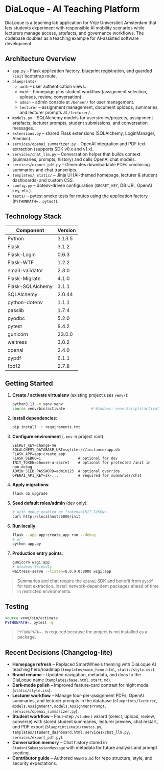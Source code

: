# DiaLoque - AI Teaching Platform

DiaLoque is a teaching lab application for Vrije Universiteit Amsterdam that lets students experiment with responsible AI mobility scenarios while lecturers manage access, artefacts, and governance workflows. The codebase doubles as a teaching example for AI-assisted software development.

## Architecture Overview
- `app.py` – Flask application factory, blueprint registration, and guarded `/init` bootstrap route.
- `blueprints/`
  - `auth` – user authentication views.
  - `main` – homepage plus student workflow (assignment selection, uploads, review, conversation).
  - `admin` – admin console at `/beheer/` for user management.
  - `lecturer` – assignment management, document uploads, summaries, and lecturer prompts at `/lecturer/`.
- `models.py` – SQLAlchemy models for users/roles/projects, assignment artefacts, lecturer prompts, student submissions, and conversation messages.
- `extensions.py` – shared Flask extensions (SQLAlchemy, LoginManager, Alembic).
- `services/openai_summarizer.py` – OpenAI integration and PDF text extraction (supports SDK v0.x and v1.x).
- `services/chat_llm.py` – Conversation helper that builds context (summaries, prompts, history) and calls OpenAI chat models.
- `services/export_pdf.py` – Generates downloadable PDFs combining summaries and chat transcripts.
- `templates/`, `static/` – Jinja UI (AI-themed homepage, lecturer & student dashboards) and custom CSS.
- `config.py` – dotenv-driven configuration (`SECRET_KEY`, DB URI, OpenAI key, etc.).
- `tests/` – pytest smoke tests for routes using the application factory (`PYTHONPATH=. pytest`).

## Technology Stack
| Component | Version |
|-----------|---------|
| Python | 3.13.5 |
| Flask | 3.1.2 |
| Flask-Login | 0.6.3 |
| Flask-WTF | 1.2.2 |
| email-validator | 2.3.0 |
| Flask-Migrate | 4.1.0 |
| Flask-SQLAlchemy | 3.1.1 |
| SQLAlchemy | 2.0.44 |
| python-dotenv | 1.1.1 |
| passlib | 1.7.4 |
| pyodbc | 5.2.0 |
| pytest | 8.4.2 |
| gunicorn | 23.0.0 |
| waitress | 3.0.2 |
| openai | 2.4.0 |
| pypdf | 6.1.1 |
| fpdf2 | 2.7.8 |

## Getting Started
1. **Create / activate virtualenv** (existing project uses `venv/`):
   ```bash
   python3.13 -m venv venv
   source venv/bin/activate            # Windows: venv\Scripts\activate
   ```
2. **Install dependencies**:
   ```bash
   pip install -r requirements.txt
   ```
3. **Configure environment** (`.env` in project root):
   ```env
   SECRET_KEY=change-me
   SQLALCHEMY_DATABASE_URI=sqlite:///instance/app.db
   FLASK_APP=app:create_app
   FLASK_DEBUG=1                 # optional for dev
   INIT_TOKEN=choose-a-secret    # optional for protected /init in non-debug
   ADMIN_SEED_PASSWORD=admin123  # optional override
   OPENAI_API_KEY=sk-...         # required for summaries/chat
   ```
4. **Apply migrations**:
   ```bash
   flask db upgrade
   ```
5. **Seed default roles/admin** (dev only):
   ```bash
   # With debug enabled or ?token=<INIT_TOKEN>
   curl http://localhost:5000/init
   ```
6. **Run locally**:
   ```bash
   flask --app app:create_app run --debug
   # or
   python app.py
   ```
7. **Production entry points**:
   ```bash
   gunicorn wsgi:app
   # Windows-friendly
   waitress-serve --listen=0.0.0.0:8000 wsgi:app
   ```

> Summaries and chat require the `openai` SDK and benefit from `pypdf` for text extraction. Install network-dependent packages ahead of time in restricted environments.

## Testing
```bash
source venv/bin/activate
PYTHONPATH=. pytest -q
```
> `PYTHONPATH=.` is required because the project is not installed as a package.

## Recent Decisions (Changelog-lite)
- **Homepage refresh** – Replaced SmartWheels theming with DiaLoque AI teaching hero/roadmap (`templates/main_home.html`, `static/style.css`).
- **Brand rename** – Updated navigation, metadata, and docs to the DiaLoque name (`templates/base.html`, `start.md`).
- **Dark-mode polish** – Improved feature-card contrast for night mode (`static/style.css`).
- **Lecturer workflow** – Manage four-per-assignment PDFs, OpenAI summaries, and lecturer prompts in the database (`blueprints/lecturer`, `models.Assignment*`, `models.AssignmentPrompt`, `services/openai_summarizer.py`).
- **Student workflow** – Four-step `/student` wizard (select, upload, review, converse) with stored student summaries, lecturer preview, chat restart, and PDF export (`blueprints/main/routes.py`, `templates/student_dashboard.html`, `services/chat_llm.py`, `services/export_pdf.py`).
- **Conversation memory** – Chat history stored in `StudentSubmissionMessage` with metadata for future analysis and prompt seeding.
- **Contributor guide** – Authored `AGENTS.md` for repo structure, style, and security expectations.
